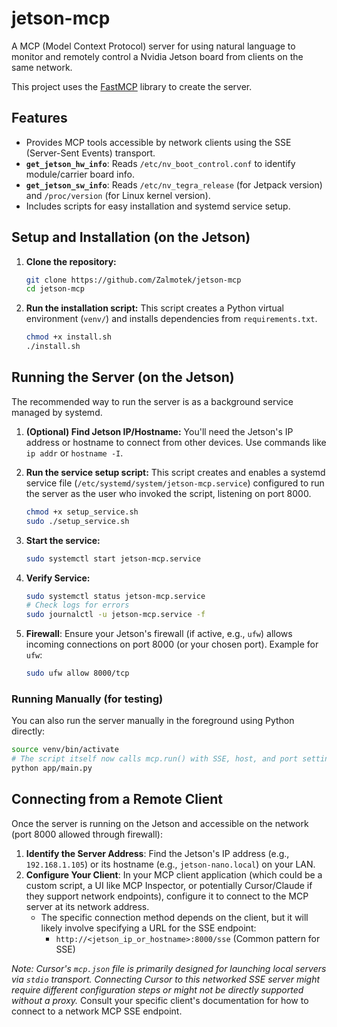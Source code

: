 # jetson-mcp

A MCP (Model Context Protocol) server for using natural language to monitor and remotely control a Nvidia Jetson board from clients on the same network.

This project uses the [FastMCP](https://github.com/jlowin/fastmcp) library to create the server.

## Features

*   Provides MCP tools accessible by network clients using the SSE (Server-Sent Events) transport.
*   **`get_jetson_hw_info`**: Reads `/etc/nv_boot_control.conf` to identify module/carrier board info.
*   **`get_jetson_sw_info`**: Reads `/etc/nv_tegra_release` (for Jetpack version) and `/proc/version` (for Linux kernel version).
*   Includes scripts for easy installation and systemd service setup.

## Setup and Installation (on the Jetson)

1.  **Clone the repository:**
    ```bash
    git clone https://github.com/Zalmotek/jetson-mcp
    cd jetson-mcp
    ```
2.  **Run the installation script:**
    This script creates a Python virtual environment (`venv/`) and installs dependencies from `requirements.txt`.
    ```bash
    chmod +x install.sh
    ./install.sh
    ```

## Running the Server (on the Jetson)

The recommended way to run the server is as a background service managed by systemd.

1.  **(Optional) Find Jetson IP/Hostname:**
    You'll need the Jetson's IP address or hostname to connect from other devices. Use commands like `ip addr` or `hostname -I`.

2.  **Run the service setup script:**
    This script creates and enables a systemd service file (`/etc/systemd/system/jetson-mcp.service`) configured to run the server as the user who invoked the script, listening on port 8000.
    ```bash
    chmod +x setup_service.sh
    sudo ./setup_service.sh
    ```
3.  **Start the service:**
    ```bash
    sudo systemctl start jetson-mcp.service
    ```
4.  **Verify Service:**
    ```bash
    sudo systemctl status jetson-mcp.service
    # Check logs for errors
    sudo journalctl -u jetson-mcp.service -f
    ```
5.  **Firewall**: Ensure your Jetson's firewall (if active, e.g., `ufw`) allows incoming connections on port 8000 (or your chosen port). Example for `ufw`:
    ```bash
    sudo ufw allow 8000/tcp
    ```

### Running Manually (for testing)

You can also run the server manually in the foreground using Python directly:

```bash
source venv/bin/activate
# The script itself now calls mcp.run() with SSE, host, and port settings
python app/main.py
```

## Connecting from a Remote Client

Once the server is running on the Jetson and accessible on the network (port 8000 allowed through firewall):

1.  **Identify the Server Address**: Find the Jetson's IP address (e.g., `192.168.1.105`) or its hostname (e.g., `jetson-nano.local`) on your LAN.
2.  **Configure Your Client**: In your MCP client application (which could be a custom script, a UI like MCP Inspector, or potentially Cursor/Claude if they support network endpoints), configure it to connect to the MCP server at its network address.
    *   The specific connection method depends on the client, but it will likely involve specifying a URL for the SSE endpoint:
        *   `http://<jetson_ip_or_hostname>:8000/sse` (Common pattern for SSE)


*Note: Cursor's `mcp.json` file is primarily designed for launching local servers via `stdio` transport. Connecting Cursor to this networked SSE server might require different configuration steps or might not be directly supported without a proxy.* Consult your specific client's documentation for how to connect to a network MCP SSE endpoint.
